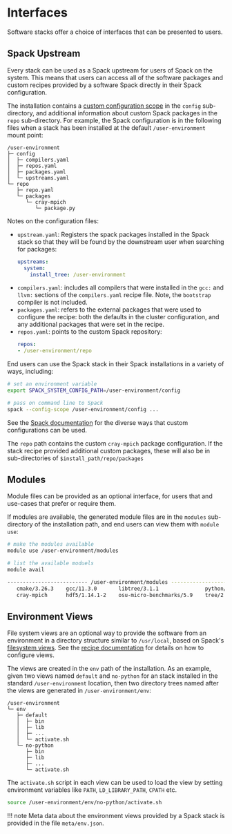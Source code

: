 # Interfaces

Software stacks offer a choice of interfaces that can be presented to users.

## Spack Upstream

Every stack can be used as a Spack upstream for users of Spack on the system.
This means that users can access all of the software packages and custom recipes provided by a software Spack directly in their Spack configuration.

The installation contains a [custom configuration scope](https://spack.readthedocs.io/en/latest/configuration.html#custom-scopes) in the `config` sub-directory, and additional information about custom Spack packages in the `repo` sub-directory.
For example, the Spack configuration is in the following files when a stack has been installed at the default `/user-environment` mount point:
```
/user-environment
├─ config
│  ├─ compilers.yaml
│  ├─ repos.yaml
│  ├─ packages.yaml
│  └─ upstreams.yaml
└─ repo
   ├─ repo.yaml
   └─ packages
      └─ cray-mpich
         └─ package.py
```

Notes on the configuration files:

* `upstream.yaml`: Registers the spack packages installed in the Spack stack so that they will be found by the downstream user when searching for packages:
    ```yaml
    upstreams:
      system:
        install_tree: /user-environment
    ```
* `compilers.yaml`: includes all compilers that were installed in the `gcc:` and `llvm:` sections of the `compilers.yaml` recipe file. Note, the `bootstrap` compiler is not included.
* `packages.yaml`: refers to the external packages that were used to configure the recipe: both the defaults in the cluster configuration, and any additional packages that were set in the recipe.
* `repos.yaml`: points to the custom Spack repository:
    ```yaml
    repos:
    - /user-environment/repo
    ```

End users can use the Spack stack in their Spack installations in a variety of ways, including:
```bash
# set an environment variable
export SPACK_SYSTEM_CONFIG_PATH=/user-environment/config

# pass on command line to Spack
spack --config-scope /user-environment/config ...
```

See the [Spack documentation](https://spack.readthedocs.io/en/latest/configuration.html) for the diverse ways that custom configurations can be used.

The `repo` path contains the custom `cray-mpich` package configuration.
If the stack recipe provided additional custom packages, these will also be in sub-directories of `$install_path/repo/packages`

## Modules

Module files can be provided as an optional interface, for users that and use-cases that prefer or require them.

If modules are available, the generated module files are in the `modules` sub-directory of the installation path, and end users can view them with `module use`:

```bash
# make the modules available
module use /user-environment/modules

# list the available moduels
module avail

-------------------------- /user-environment/modules --------------------------
   cmake/3.26.3    gcc/11.3.0       libtree/3.1.1               python/3.10.10
   cray-mpich      hdf5/1.14.1-2    osu-micro-benchmarks/5.9    tree/2.1.0
```

## Environment Views

File system views are an optional way to provide the software from an environment in a directory structure similar to `/usr/local`, based on Spack's [filesystem views](https://spack.readthedocs.io/en/latest/environments.html#filesystem-views).
See the [recipe documentation](recipes.md#views) for details on how to configure views.

The views are created in the `env` path of the installation.
As an example, given two views named `default` and `no-python` for an stack installed in the standard `/user-environment` location, then two directory trees named after the views are generated in `/user-environment/env`:

```
/user-environment
└─ env
   ├─ default
   │  ├─ bin
   │  ├─ lib
   │  ├─ ...
   │  └─ activate.sh
   └─ no-python
      ├─ bin
      ├─ lib
      ├─ ...
      └─ activate.sh
```

The `activate.sh` script in each view can be used to load the view by setting environment variables like `PATH`, `LD_LIBRARY_PATH`, `CPATH` etc.

```bash
source /user-environment/env/no-python/activate.sh
```

!!! note
    Meta data about the environment views provided by a Spack stack is provided in the file `meta/env.json`.

